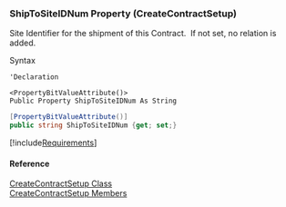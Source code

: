 ﻿### ShipToSiteIDNum Property (CreateContractSetup)

Site Identifier for the shipment of this Contract.  If not set, no relation is added.

Syntax

```vbnet
'Declaration

<PropertyBitValueAttribute()>
Public Property ShipToSiteIDNum As String
```

```csharp
[PropertyBitValueAttribute()]
public string ShipToSiteIDNum {get; set;}
```

[!include[Requirements](../partials/requirements.md)]

#### Reference

[CreateContractSetup Class](FChoice.Toolkits.Clarify~FChoice.Toolkits.Clarify.Contracts.CreateContractSetup.md)  
[CreateContractSetup Members](FChoice.Toolkits.Clarify~FChoice.Toolkits.Clarify.Contracts.CreateContractSetup_members.md)